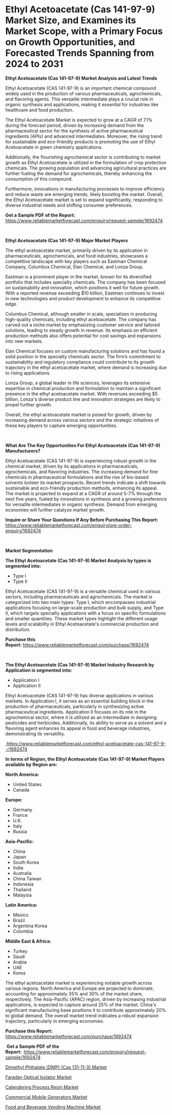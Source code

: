 <p><h1>Ethyl Acetoacetate (Cas 141-97-9) Market Size, and Examines its Market Scope, with a Primary Focus on Growth Opportunities, and Forecasted Trends Spanning from 2024 to 2031</h1></p><p><strong>Ethyl Acetoacetate (Cas 141-97-9) Market Analysis and Latest Trends</strong></p>
<p><p>Ethyl Acetoacetate (CAS 141-97-9) is an important chemical compound widely used in the production of various pharmaceuticals, agrochemicals, and flavoring agents. This versatile intermediate plays a crucial role in organic synthesis and applications, making it essential for industries like healthcare and food production. </p><p>The Ethyl Acetoacetate Market is expected to grow at a CAGR of 7.1% during the forecast period, driven by increasing demand from the pharmaceutical sector for the synthesis of active pharmaceutical ingredients (APIs) and advanced intermediates. Moreover, the rising trend for sustainable and eco-friendly products is promoting the use of Ethyl Acetoacetate in green chemistry applications.</p><p>Additionally, the flourishing agrochemical sector is contributing to market growth as Ethyl Acetoacetate is utilized in the formulation of crop protection chemicals. The growing population and advancing agricultural practices are further fueling the demand for agrochemicals, thereby enhancing the consumption of this compound.</p><p>Furthermore, innovations in manufacturing processes to improve efficiency and reduce waste are emerging trends, likely boosting the market. Overall, the Ethyl Acetoacetate market is set to expand significantly, responding to diverse industrial needs and shifting consumer preferences.</p></p>
<p><strong>Get a Sample PDF of the Report:&nbsp;</strong> <a href="https://www.reliablemarketforecast.com/enquiry/request-sample/1692474?utm_campaign=1102&utm_medium=2&utm_source=Github&utm_content=ia&utm_term=20102024&utm_id=ethyl-acetoacetate-cas-141-97-9">https://www.reliablemarketforecast.com/enquiry/request-sample/1692474</a></p>
<p>&nbsp;</p>
<p><strong>Ethyl Acetoacetate (Cas 141-97-9) Major Market Players</strong></p>
<p><p>The ethyl acetoacetate market, primarily driven by its application in pharmaceuticals, agrochemicals, and food industries, showcases a competitive landscape with key players such as Eastman Chemical Company, Columbus Chemical, Elan Chemical, and Lonza Group.</p><p>Eastman is a prominent player in the market, known for its diversified portfolio that includes specialty chemicals. The company has been focused on sustainability and innovation, which positions it well for future growth. With a reported revenue exceeding $10 billion, Eastman continues to invest in new technologies and product development to enhance its competitive edge.</p><p>Columbus Chemical, although smaller in scale, specializes in producing high-quality chemicals, including ethyl acetoacetate. The company has carved out a niche market by emphasizing customer service and tailored solutions, leading to steady growth in revenue. Its emphasis on efficient production methods also offers potential for cost savings and expansions into new markets.</p><p>Elan Chemical focuses on custom manufacturing solutions and has found a solid position in the specialty chemicals sector. The firm’s commitment to sustainability and regulatory compliance could contribute to its growth trajectory in the ethyl acetoacetate market, where demand is increasing due to rising applications.</p><p>Lonza Group, a global leader in life sciences, leverages its extensive expertise in chemical production and formulation to maintain a significant presence in the ethyl acetoacetate market. With revenues exceeding $5 billion, Lonza's diverse product line and innovation strategies are likely to propel further growth.</p><p>Overall, the ethyl acetoacetate market is poised for growth, driven by increasing demand across various sectors and the strategic initiatives of these key players to capture emerging opportunities.</p></p>
<p>&nbsp;</p>
<p><strong>What Are The Key Opportunities For Ethyl Acetoacetate (Cas 141-97-9) Manufacturers?</strong></p>
<p><p>Ethyl Acetoacetate (CAS 141-97-9) is experiencing robust growth in the chemical market, driven by its applications in pharmaceuticals, agrochemicals, and flavoring industries. The increasing demand for fine chemicals in pharmaceutical formulations and the rise of bio-based solvents bolster its market prospects. Recent trends indicate a shift towards sustainable and eco-friendly production methods, enhancing its appeal. The market is projected to expand at a CAGR of around 5-7% through the next five years, fueled by innovations in synthesis and a growing preference for versatile intermediates in organic synthesis. Demand from emerging economies will further catalyze market growth.</p></p>
<p><strong>Inquire or Share Your Questions If Any Before Purchasing This Report:</strong> <a href="https://www.reliablemarketforecast.com/enquiry/pre-order-enquiry/1692474?utm_campaign=1102&utm_medium=2&utm_source=Github&utm_content=ia&utm_term=20102024&utm_id=ethyl-acetoacetate-cas-141-97-9">https://www.reliablemarketforecast.com/enquiry/pre-order-enquiry/1692474</a></p>
<p>&nbsp;</p>
<p><strong>Market Segmentation</strong></p>
<p><strong>The Ethyl Acetoacetate (Cas 141-97-9) Market Analysis by types is segmented into:</strong></p>
<p><ul><li>Type I</li><li>Type II</li></ul></p>
<p><p>Ethyl Acetoacetate (CAS 141-97-9) is a versatile chemical used in various sectors, including pharmaceuticals and agrochemicals. The market is categorized into two main types: Type I, which encompasses industrial applications focusing on large-scale production and bulk supply, and Type II, which targets specialty applications with a focus on specific formulations and smaller quantities. These market types highlight the different usage levels and scalability in Ethyl Acetoacetate's commercial production and distribution.</p></p>
<p><strong>Purchase this Report:&nbsp;</strong><a href="https://www.reliablemarketforecast.com/purchase/1692474?utm_campaign=1102&utm_medium=2&utm_source=Github&utm_content=ia&utm_term=20102024&utm_id=ethyl-acetoacetate-cas-141-97-9">https://www.reliablemarketforecast.com/purchase/1692474</a></p>
<p>&nbsp;</p>
<p><strong>The Ethyl Acetoacetate (Cas 141-97-9) Market Industry Research by Application is segmented into:</strong></p>
<p><ul><li>Application I</li><li>Application II</li></ul></p>
<p><p>Ethyl Acetoacetate (CAS 141-97-9) has diverse applications in various markets. In Application I, it serves as an essential building block in the production of pharmaceuticals, particularly in synthesizing active pharmaceutical ingredients. Application II focuses on its role in the agrochemical sector, where it is utilized as an intermediate in designing pesticides and herbicides. Additionally, its ability to serve as a solvent and a flavoring agent enhances its appeal in food and beverage industries, demonstrating its versatility.</p></p>
<p><a href="https://www.reliablemarketforecast.com/ethyl-acetoacetate-cas-141-97-9--r1692474?utm_campaign=1102&utm_medium=2&utm_source=Github&utm_content=ia&utm_term=20102024&utm_id=ethyl-acetoacetate-cas-141-97-9">&nbsp;https://www.reliablemarketforecast.com/ethyl-acetoacetate-cas-141-97-9--r1692474</a></p>
<p><strong>In terms of Region, the Ethyl Acetoacetate (Cas 141-97-9) Market Players available by Region are:</strong></p>
<p>
    <p> <strong> North America: </strong>
        <ul>
            <li>United States</li>
            <li>Canada</li>
        </ul>
        </p> 
    <p> <strong> Europe: </strong>
        <ul>
            <li>Germany</li>
            <li>France</li>
            <li>U.K.</li>
            <li>Italy</li>
            <li>Russia</li>
        </ul>
        </p> 
    <p> <strong> Asia-Pacific: </strong>
        <ul>
            <li>China</li>
            <li>Japan</li>
            <li>South Korea</li>
            <li>India</li>
            <li>Australia</li>
            <li>China Taiwan</li>
            <li>Indonesia</li>
            <li>Thailand</li>
            <li>Malaysia</li>
        </ul>
        </p> 
    <p> <strong> Latin America: </strong>
        <ul>
            <li>Mexico</li>
            <li>Brazil</li>
            <li>Argentina Korea</li>
            <li>Colombia</li>
        </ul>
        </p> 
    <p> <strong> Middle East & Africa: </strong>
        <ul>
            <li>Turkey</li>
            <li>Saudi</li>
            <li>Arabia</li>
            <li>UAE</li>
            <li>Korea</li>
        </ul>
    </p>
    </p>
<p><p>The ethyl acetoacetate market is experiencing notable growth across various regions. North America and Europe are projected to dominate, accounting for approximately 35% and 30% of the market share, respectively. The Asia-Pacific (APAC) region, driven by increasing industrial applications, is expected to capture around 25% of the market. China's significant manufacturing base positions it to contribute approximately 20% to global demand. The overall market trend indicates a robust expansion trajectory, particularly in emerging economies.</p></p>
<p><strong>Purchase this Report: </strong><a href="https://www.reliablemarketforecast.com/purchase/1692474?utm_campaign=1102&utm_medium=2&utm_source=Github&utm_content=ia&utm_term=20102024&utm_id=ethyl-acetoacetate-cas-141-97-9">https://www.reliablemarketforecast.com/purchase/1692474</a></p>
<p>&nbsp;<strong>Get a Sample PDF of the Report:&nbsp;&nbsp;</strong><a href="https://www.reliablemarketforecast.com/enquiry/request-sample/1692474?utm_campaign=1102&utm_medium=2&utm_source=Github&utm_content=ia&utm_term=20102024&utm_id=ethyl-acetoacetate-cas-141-97-9">https://www.reliablemarketforecast.com/enquiry/request-sample/1692474</a></p>
<p><strong></strong></p>
<p><p><a href="https://github.com/iva0ei4r/Market-Research-Report-List-1/blob/main/dimethyl-phthalate-dmp-cas-131-11-3-market.md?utm_campaign=1102&utm_medium=2&utm_source=Github&utm_content=ia&utm_term=20102024&utm_id=ethyl-acetoacetate-cas-141-97-9">Dimethyl Phthalate (DMP) (Cas 131-11-3) Market</a></p><p><a href="https://issuu.com/reportprime-2/docs/faraday-optical-isolator-market-siz_163276cf7c8737?utm_campaign=1102&utm_medium=2&utm_source=Github&utm_content=ia&utm_term=20102024&utm_id=ethyl-acetoacetate-cas-141-97-9">Faraday Optical Isolator Market</a></p><p><a href="https://github.com/vimar16th/Market-Research-Report-List-6/blob/main/calendering-process-resin-market.md?utm_campaign=1102&utm_medium=2&utm_source=Github&utm_content=ia&utm_term=20102024&utm_id=ethyl-acetoacetate-cas-141-97-9">Calendering Process Resin Market</a></p><p><a href="https://www.linkedin.com/pulse/commercial-mobile-generators-market-size-growth-trends-statistics-7nldc?utm_campaign=1102&utm_medium=2&utm_source=Github&utm_content=ia&utm_term=20102024&utm_id=ethyl-acetoacetate-cas-141-97-9">Commercial Mobile Generators Market</a></p><p><a href="https://issuu.com/reportprime-2/docs/food-and-beverage-vending-machine-m_f2edf7b17cb91a?utm_campaign=1102&utm_medium=2&utm_source=Github&utm_content=ia&utm_term=20102024&utm_id=ethyl-acetoacetate-cas-141-97-9">Food and Beverage Vending Machine Market</a></p></p>